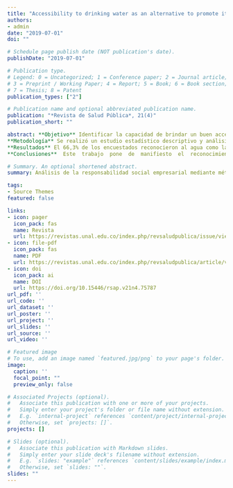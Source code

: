 ```yaml
---
title: "Accessibility to drinking water as an alternative to promote its consumption at the Universidad de Panamá"
authors:
- admin
date: "2019-07-01"
doi: ""

# Schedule page publish date (NOT publication's date).
publishDate: "2019-07-01"

# Publication type.
# Legend: 0 = Uncategorized; 1 = Conference paper; 2 = Journal article;
# 3 = Preprint / Working Paper; 4 = Report; 5 = Book; 6 = Book section;
# 7 = Thesis; 8 = Patent
publication_types: ["2"]

# Publication name and optional abbreviated publication name.
publication: "*Revista de Salud Pública*, 21(4)"
publication_short: ""

abstract: **Objetivo** Identificar la capacidad de brindar un buen acceso a instalaciones y equipos que propicien el consumo de agua dentro de la Universidad de Panamá, como parte de su compromiso de promover comportamientos que beneficien la salud en esta comu-nidad. 
**Metodología** Se realizó un estudio estadístico descriptivo y análisis multivariado, utili-zando la técnica de análisis de correspondencia entre las variables “Estamentos Uni-versitarios” (estudiantes, docentes y administrativos) vs “Acceso a fuentes de agua” y el “Acceso a fuentes de agua” vs “Insumos para facilitar el consumo de agua”. 
**Resultados** El 66,3% de los encuestados reconocieron al agua como la bebida más accesible para consumo, proveniente principalmente de las fuentes de agua, seguido del agua embotellada. 
**Conclusiones**  Este  trabajo  pone  de  manifiesto  el  reconocimiento  de  la  importancia  del consumo de agua en la población universitaria, sugiriendo que la Universidad de Panamá provee de condiciones en infraestructura para que haya accesibilidad a ella, promoviendo así hábitos de consumo saludables, cumpliendo con su compromiso con la salud de la población.

# Summary. An optional shortened abstract.
summary: Análisis de la responsabilidad social empresarial mediante métodos biplots

tags:
- Source Themes
featured: false

links:
- icon: pager
  icon_pack: fas
  name: Revista
  url: https://revistas.unal.edu.co/index.php/revsaludpublica/issue/view/5368
- icon: file-pdf
  icon_pack: fas
  name: PDF
  url: https://revistas.unal.edu.co/index.php/revsaludpublica/article/view/75787/74591
- icon: doi
  icon_pack: ai
  name: DOI
  url: https://doi.org/10.15446/rsap.v21n4.75787
url_pdf: ''
url_code: ''
url_dataset: ''
url_poster: ''
url_project: ''
url_slides: ''
url_source: ''
url_video: ''

# Featured image
# To use, add an image named `featured.jpg/png` to your page's folder. 
image:
  caption: ''
  focal_point: ""
  preview_only: false

# Associated Projects (optional).
#   Associate this publication with one or more of your projects.
#   Simply enter your project's folder or file name without extension.
#   E.g. `internal-project` references `content/project/internal-project/index.md`.
#   Otherwise, set `projects: []`.
projects: []

# Slides (optional).
#   Associate this publication with Markdown slides.
#   Simply enter your slide deck's filename without extension.
#   E.g. `slides: "example"` references `content/slides/example/index.md`.
#   Otherwise, set `slides: ""`.
slides: ""
---
```

